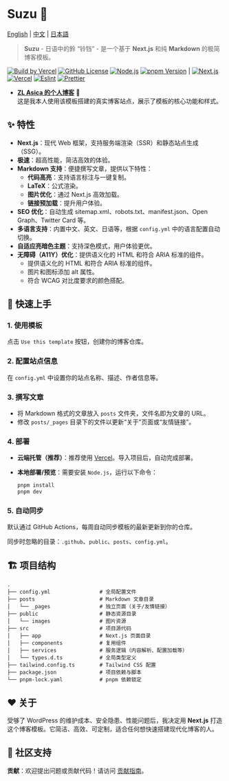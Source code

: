# Suzu 🎐

[English](./README.md) | [中文](./README_ZH.md) | [日本語](./README_JA.md)

> **Suzu** - 日语中的鈴 “铃铛” - 是一个基于 **Next.js** 和纯 **Markdown** 的极简博客模板。

[![Build by Vercel][github-build-badge]][github-build-link]
[![GitHub License][license-badge]][license-link]
[![Node.js][node-badge]][node-link]
[![pnpm Version][pnpm-badge]][pnpm-link] |
[![Next.js][nextjs-badge]][nextjs-link]
[![Vercel][vercel-badge]][vercel-link]
[![Eslint][eslint-badge]][eslint-link]
[![Prettier][prettier-badge]][prettier-link]

- [**ZL Asica 的个人博客**](https://www.zla.pub) 🌸  
  这是我本人使用该模板搭建的真实博客站点，展示了模板的核心功能和样式。

## ✨ 特性

- **Next.js**：现代 Web 框架，支持服务端渲染（SSR）和静态站点生成（SSG）。
- **极速**：超高性能，简洁高效的体验。
- **Markdown 支持**：便捷撰写文章，提供以下特性：
  - **代码高亮**：支持语言标注与一键复制。
  - **LaTeX**：公式渲染。
  - **图片优化**：通过 Next.js 高效加载。
  - **链接预加载**：提升用户体验。
- **SEO 优化**：自动生成 sitemap.xml、robots.txt、manifest.json、Open Graph、Twitter Card 等。
- **多语言支持**：内置中文、英文、日语等，根据 `config.yml` 中的语言配置自动切换。
- **自适应亮暗色主题**：支持深色模式，用户体验更优。
- **无障碍（A11Y）优化**：提供语义化的 HTML 和符合 ARIA 标准的组件。
  - 提供语义化的 HTML 和符合 ARIA 标准的组件。
  - 图片和图标添加 alt 属性。
  - 符合 WCAG 对比度要求的颜色搭配。

## 🚀 快速上手

### 1. 使用模板

点击 `Use this template` 按钮，创建你的博客仓库。

### 2. 配置站点信息

在 `config.yml` 中设置你的站点名称、描述、作者信息等。

### 3. 撰写文章

- 将 Markdown 格式的文章放入 `posts` 文件夹，文件名即为文章的 URL。
- 修改 `posts/_pages` 目录下的文件以更新“关于”页面或“友情链接”。

### 4. 部署

- **云端托管（推荐）**：推荐使用 [Vercel](https://vercel.com)。导入项目后，自动完成部署。
- **本地部署/预览**：需要安装 `Node.js`，运行以下命令：

  ```bash
  pnpm install
  pnpm dev
  ```

### 5. 自动同步

默认通过 GitHub Actions，每周自动同步模板的最新更新到你的仓库。

同步时忽略的目录：`.github`、`public`、`posts`、`config.yml`。

## 🏗️ 项目结构

```plaintext
.
├── config.yml                # 全局配置文件
├── posts                     # Markdown 文章目录
│   └── _pages                # 独立页面（关于/友情链接）
├── public                    # 静态资源目录
│   └── images                # 图片资源
├── src                       # 项目源代码
│   ├── app                   # Next.js 页面目录
│   ├── components            # 复用组件
│   ├── services              # 服务逻辑（内容解析、配置加载等）
│   └── types.d.ts            # 全局类型定义
├── tailwind.config.ts        # Tailwind CSS 配置
├── package.json              # 项目依赖与脚本
└── pnpm-lock.yaml            # pnpm 依赖锁定
```

## ❤️ 关于

受够了 WordPress 的维护成本、安全隐患、性能问题后，我决定用 **Next.js** 打造这个博客模板。它简洁、高效、可定制，适合任何想快速搭建现代化博客的人。

## 🔗 社区支持

**贡献**：欢迎提出问题或贡献代码！请访问 [贡献指南](https://github.com/ZL-Asica/SuzuBlog/blob/main/CONTRIBUTING.md)。

<!-- Badges / Links -->

[eslint-badge]: https://img.shields.io/badge/eslint-4B32C3?logo=eslint&logoColor=white
[eslint-link]: https://www.npmjs.com/package/eslint-config-zl-asica
[github-build-badge]: https://img.shields.io/github/deployments/ZL-Asica/SuzuBlog/Production?logo=github&label=Build
[github-build-link]: https://github.com/ZL-Asica/SuzuBlog/deployments
[license-badge]: https://img.shields.io/github/license/ZL-Asica/SuzuBlog
[license-link]: https://github.com/ZL-Asica/SuzuBlog/blob/main/LICENSE
[nextjs-badge]: https://img.shields.io/badge/Next.js-black?logo=next.js&logoColor=white
[nextjs-link]: https://nextjs.org
[node-badge]: https://img.shields.io/badge/node%3E=18.18-339933?logo=node.js&logoColor=white
[node-link]: https://nodejs.org/
[pnpm-badge]: https://img.shields.io/github/package-json/packageManager/ZL-Asica/SuzuBlog?label=&logo=pnpm&logoColor=fff&color=F69220
[pnpm-link]: https://pnpm.io/
[prettier-badge]: https://img.shields.io/badge/Prettier-F7B93E?logo=Prettier&logoColor=white
[prettier-link]: https://www.npmjs.com/package/@zl-asica/prettier-config
[vercel-badge]: https://img.shields.io/badge/Vercel-%23000000.svg?logo=vercel&logoColor=white
[vercel-link]: https://vercel.com

